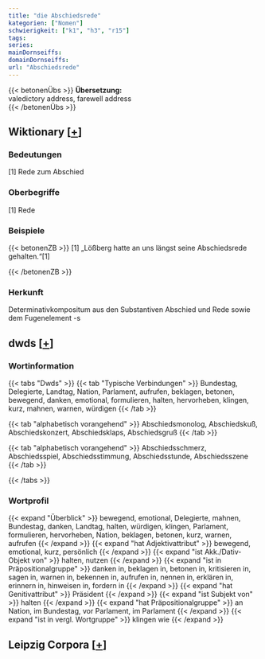```yaml
---
title: "die Abschiedsrede"
kategorien: ["Nomen"]
schwierigkeit: ["k1", "h3", "r15"]
tags:
series:
mainDornseiffs:
domainDornseiffs:
url: "Abschiedsrede"
---
```


{{< betonenÜbs >}}
**Übersetzung:**  
valedictory address, farewell address  
{{< /betonenÜbs >}}

## Wiktionary [[+](https://de.wiktionary.org/wiki/Abschiedsrede)]

### Bedeutungen
[1] Rede zum Abschied  

### Oberbegriffe
[1] Rede  

### Beispiele
{{< betonenZB >}}
[1] „Lößberg hatte an uns längst seine Abschiedsrede gehalten.“[1]  

{{< /betonenZB >}}
### Herkunft
Determinativkompositum aus den Substantiven Abschied und Rede sowie dem Fugenelement -s  



## dwds [[+](https://www.dwds.de/wb/Abschiedsrede)]

### Wortinformation
{{< tabs "Dwds" >}}
{{< tab "Typische Verbindungen" >}}
Bundestag, Delegierte, Landtag, Nation, Parlament, aufrufen, beklagen, betonen, bewegend, danken, emotional, formulieren, halten, hervorheben, klingen, kurz, mahnen, warnen, würdigen
{{< /tab >}}

{{< tab "alphabetisch vorangehend" >}}
Abschiedsmonolog, Abschiedskuß, Abschiedskonzert, Abschiedsklaps, Abschiedsgruß
{{< /tab >}}

{{< tab "alphabetisch vorangehend" >}}
Abschiedsschmerz, Abschiedsspiel, Abschiedsstimmung, Abschiedsstunde, Abschiedsszene
{{< /tab >}}

{{< /tabs >}}

### Wortprofil
{{< expand "Überblick" >}} bewegend, emotional, Delegierte, mahnen, Bundestag, danken, Landtag, halten, würdigen, klingen, Parlament, formulieren, hervorheben, Nation, beklagen, betonen, kurz, warnen, aufrufen {{< /expand >}}
{{< expand "hat Adjektivattribut" >}} bewegend, emotional, kurz, persönlich {{< /expand >}}
{{< expand "ist Akk./Dativ-Objekt von" >}} halten, nutzen {{< /expand >}}
{{< expand "ist in Präpositionalgruppe" >}} danken in, beklagen in, betonen in, kritisieren in, sagen in, warnen in, bekennen in, aufrufen in, nennen in, erklären in, erinnern in, hinweisen in, fordern in {{< /expand >}}
{{< expand "hat Genitivattribut" >}} Präsident {{< /expand >}}
{{< expand "ist Subjekt von" >}} halten {{< /expand >}}
{{< expand "hat Präpositionalgruppe" >}} an Nation, im Bundestag, vor Parlament, im Parlament {{< /expand >}}
{{< expand "ist in vergl. Wortgruppe" >}} klingen wie {{< /expand >}}

## Leipzig Corpora [[+](https://corpora.uni-leipzig.de/en/res?word=Abschiedsrede&corpusId=deu_newscrawl-public_2018)]

